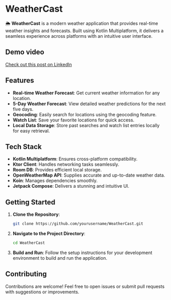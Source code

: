 # WeatherCast

🌦️ **WeatherCast** is a modern weather application that provides real-time weather insights and forecasts. Built using Kotlin Multiplatform, it delivers a seamless experience across platforms with an intuitive user interface.

## Demo video
[Check out this post on LinkedIn](https://www.linkedin.com/posts/aditya-sharma-474818193_android-jetpackcompose-kotlinmultiplatform-activity-7220825074394624000-Ap53?utm_source=share&utm_medium=member_android)

## Features

- **Real-time Weather Forecast**: Get current weather information for any location.
- **5-Day Weather Forecast**: View detailed weather predictions for the next five days.
- **Geocoding**: Easily search for locations using the geocoding feature.
- **Watch List**: Save your favorite locations for quick access.
- **Local Data Storage**: Store past searches and watch list entries locally for easy retrieval.

## Tech Stack

- **Kotlin Multiplatform**: Ensures cross-platform compatibility.
- **Ktor Client**: Handles networking tasks seamlessly.
- **Room DB**: Provides efficient local storage.
- **OpenWeatherMap API**: Supplies accurate and up-to-date weather data.
- **Koin**: Manages dependencies smoothly.
- **Jetpack Compose**: Delivers a stunning and intuitive UI.

## Getting Started

1. **Clone the Repository**:
   ```bash
   git clone https://github.com/yourusername/WeatherCast.git

2. **Navigate to the Project Directory**:
   ```bash
   cd WeatherCast

3. **Build and Run**:
   Follow the setup instructions for your development environment to build and run the application.

## Contributing
   Contributions are welcome! Feel free to open issues or submit pull requests with suggestions or improvements.

